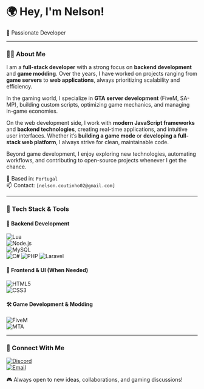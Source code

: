 # 🌍 Hey, I'm Nelson!

🚀 Passionate Developer 

---
### 👨‍💻 About Me  
I am a **full-stack developer** with a strong focus on **backend development** and **game modding**. Over the years, I have worked on projects ranging from **game servers** to **web applications**, always prioritizing scalability and efficiency.  

In the gaming world, I specialize in **GTA server development** (FiveM, SA-MP), building custom scripts, optimizing game mechanics, and managing in-game economies.  

On the web development side, I work with **modern JavaScript frameworks** and **backend technologies**, creating real-time applications, and intuitive user interfaces. Whether it’s **building a game mode** or **developing a full-stack web platform**, I always strive for clean, maintainable code.  

Beyond game development, I enjoy exploring new technologies, automating workflows, and contributing to open-source projects whenever I get the chance.  

📍 Based in: `Portugal`  
📫 Contact: `[nelson.coutinho02@gmail.com]`  

---
### 🔧 Tech Stack & Tools  
#### 🎯 Backend Development  
![Lua](https://img.shields.io/badge/-Lua-2C2D72?style=flat&logo=lua&logoColor=white)  
![Node.js](https://img.shields.io/badge/-Node.js-339933?style=flat&logo=nodedotjs&logoColor=white)  
![MySQL](https://img.shields.io/badge/-MySQL-4479A1?style=flat&logo=mysql&logoColor=white)  
![C#](https://img.shields.io/badge/-C%23-239120?style=flat&logo=csharp&logoColor=white)
![PHP](https://img.shields.io/badge/-PHP-9F81F7?style=flat&logo=php&logoColor=white)
![Laravel](https://img.shields.io/badge/-LARAVEL-FF8000?style=flat&logo=laravel&logoColor=white)

#### 🎨 Frontend & UI (When Needed)  
![HTML5](https://img.shields.io/badge/-HTML5-E34F26?style=flat&logo=html5&logoColor=white)  
![CSS3](https://img.shields.io/badge/-CSS3-1572B6?style=flat&logo=css3&logoColor=white)  

#### 🛠️ Game Development & Modding  
![FiveM](https://img.shields.io/badge/-FiveM-FB923C?style=flat&logo=fivem&logoColor=white)  
![MTA](https://img.shields.io/badge/-Multi_Theft_Auto-4285F4?style=flat&logo=rockstargames&logoColor=white)  

---
### 📣 Connect With Me  
[![Discord](https://img.shields.io/badge/-nelsonc.-5865F2?style=flat&logo=discord&logoColor=white)](https://discord.com/)  
[![Email](https://img.shields.io/badge/-nelson.coutinho02@gmail.com-333333?style=flat&logo=maildotru&logoColor=white)](mailto:nelson.coutinho02@gmail.com)  

🎮 Always open to new ideas, collaborations, and gaming discussions!  
